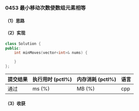 ### 0453 最小移动次数使数组元素相等

#### （1）思路

#### （2）实现

```cpp
class Solution {
public:
    int minMoves(vector<int>& nums) {

    }
};
```

| 提交结果 | 执行用时 (pctl%) | 内存消耗 (pctl%) | 语言 |
|:---------|:-----------------|:-----------------|:-----|
| 通过     |  ms (%)   |  MB (%)  | cpp  |

#### （3）收获

